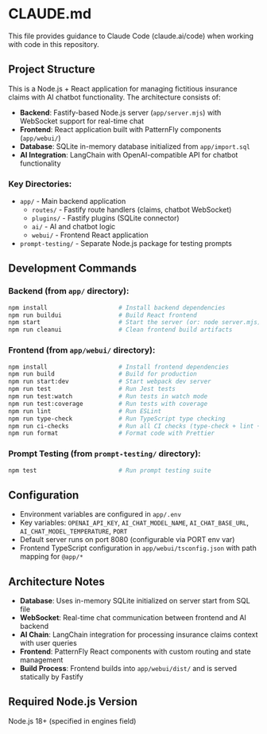 # CLAUDE.md

This file provides guidance to Claude Code (claude.ai/code) when working with code in this repository.

## Project Structure

This is a Node.js + React application for managing fictitious insurance claims with AI chatbot functionality. The architecture consists of:

- **Backend**: Fastify-based Node.js server (`app/server.mjs`) with WebSocket support for real-time chat
- **Frontend**: React application built with PatternFly components (`app/webui/`)
- **Database**: SQLite in-memory database initialized from `app/import.sql`
- **AI Integration**: LangChain with OpenAI-compatible API for chatbot functionality

### Key Directories:
- `app/` - Main backend application
  - `routes/` - Fastify route handlers (claims, chatbot WebSocket)
  - `plugins/` - Fastify plugins (SQLite connector)
  - `ai/` - AI and chatbot logic
  - `webui/` - Frontend React application
- `prompt-testing/` - Separate Node.js package for testing prompts

## Development Commands

### Backend (from `app/` directory):
```bash
npm install                    # Install backend dependencies
npm run buildui                # Build React frontend
npm start                      # Start the server (or: node server.mjs)
npm run cleanui                # Clean frontend build artifacts
```

### Frontend (from `app/webui/` directory):
```bash
npm install                    # Install frontend dependencies
npm run build                  # Build for production
npm run start:dev              # Start webpack dev server
npm run test                   # Run Jest tests
npm run test:watch             # Run tests in watch mode
npm run test:coverage          # Run tests with coverage
npm run lint                   # Run ESLint
npm run type-check             # Run TypeScript type checking
npm run ci-checks              # Run all CI checks (type-check + lint + test:coverage)
npm run format                 # Format code with Prettier
```

### Prompt Testing (from `prompt-testing/` directory):
```bash
npm test                       # Run prompt testing suite
```

## Configuration

- Environment variables are configured in `app/.env`
- Key variables: `OPENAI_API_KEY`, `AI_CHAT_MODEL_NAME`, `AI_CHAT_BASE_URL`, `AI_CHAT_MODEL_TEMPERATURE`, `PORT`
- Default server runs on port 8080 (configurable via PORT env var)
- Frontend TypeScript configuration in `app/webui/tsconfig.json` with path mapping for `@app/*`

## Architecture Notes

- **Database**: Uses in-memory SQLite initialized on server start from SQL file
- **WebSocket**: Real-time chat communication between frontend and AI backend
- **AI Chain**: LangChain integration for processing insurance claims context with user queries
- **Frontend**: PatternFly React components with custom routing and state management
- **Build Process**: Frontend builds into `app/webui/dist/` and is served statically by Fastify

## Required Node.js Version
Node.js 18+ (specified in engines field)
